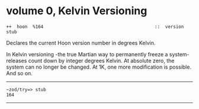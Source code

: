 volume 0, Kelvin Versioning
=====================

```
++  hoon  %164                                          ::  version stub
```

Declares the current Hoon version number in degrees Kelvin.

In Kelvin versioning -the true Martian way to permanently freeze a
system- releases count down by integer degrees Kelvin. At absolute
zero, the system can no longer be changed.  At 1K, one more
modification is possible. And so on. 

---

```
~zod/try=> stub
164
```
---


